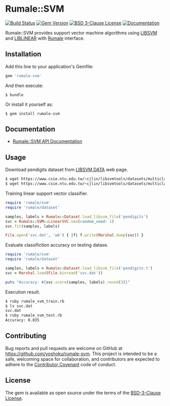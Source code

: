 # Rumale::SVM

[![Build Status](https://github.com/yoshoku/rumale-svm/workflows/build/badge.svg)](https://github.com/yoshoku/rumale-svm/actions?query=workflow%3Abuild)
[![Gem Version](https://badge.fury.io/rb/rumale-svm.svg)](https://badge.fury.io/rb/rumale-svm)
[![BSD 3-Clause License](https://img.shields.io/badge/License-BSD%203--Clause-orange.svg)](https://github.com/yoshoku/rumale-svm/blob/main/LICENSE.txt)
[![Documentation](https://img.shields.io/badge/api-reference-blue.svg)](https://gemdocs.org/gems/rumale-svm/)

Rumale::SVM provides support vector machine algorithms using
[LIBSVM](https://www.csie.ntu.edu.tw/~cjlin/libsvm/) and [LIBLINEAR](https://www.csie.ntu.edu.tw/~cjlin/liblinear/)
with [Rumale](https://github.com/yoshoku/rumale) interface.

## Installation

Add this line to your application's Gemfile:

```ruby
gem 'rumale-svm'
```

And then execute:

    $ bundle

Or install it yourself as:

    $ gem install rumale-svm

## Documentation

- [Rumale::SVM API Documentation](https://yoshoku.github.io/rumale-svm/doc/)

## Usage
Download pendigits dataset from [LIBSVM DATA](https://www.csie.ntu.edu.tw/~cjlin/libsvmtools/datasets/) web page.

```sh
$ wget https://www.csie.ntu.edu.tw/~cjlin/libsvmtools/datasets/multiclass/pendigits
$ wget https://www.csie.ntu.edu.tw/~cjlin/libsvmtools/datasets/multiclass/pendigits.t
```

Training linear support vector classifier.

```ruby
require 'rumale/svm'
require 'rumale/dataset'

samples, labels = Rumale::Dataset.load_libsvm_file('pendigits')
svc = Rumale::SVM::LinearSVC.new(random_seed: 1)
svc.fit(samples, labels)

File.open('svc.dat', 'wb') { |f| f.write(Marshal.dump(svc)) }
```

Evaluate classifiction accuracy on testing datase.

```ruby
require 'rumale/svm'
require 'rumale/dataset'

samples, labels = Rumale::Dataset.load_libsvm_file('pendigits.t')
svc = Marshal.load(File.binread('svc.dat'))

puts "Accuracy: #{svc.score(samples, labels).round(3)}"
```

Execution result.

```sh
$ ruby rumale_svm_train.rb
$ ls svc.dat
svc.dat
$ ruby rumale_svm_test.rb
Accuracy: 0.835
```

## Contributing

Bug reports and pull requests are welcome on GitHub at https://github.com/yoshoku/rumale-svm. This project is intended to be a safe, welcoming space for collaboration, and contributors are expected to adhere to the [Contributor Covenant](https://contributor-covenant.org) code of conduct.

## License

The gem is available as open source under the terms of the [BSD-3-Clause License](https://opensource.org/licenses/BSD-3-Clause).
